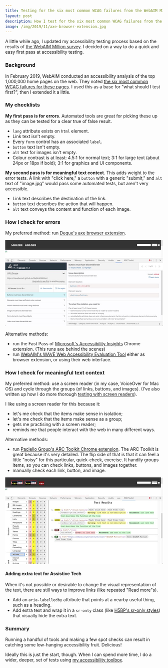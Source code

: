 ```yaml
---
title: Testing for the six most common WCAG failures from the WebAIM Million
layout: post
description: How I test for the six most common WCAG failures from the WebAIM Million
image: /img/2019/11/axe-browser-extension.jpg
---
```


A little while ago, I updated my accessibility testing process based on the results of [the WebAIM Million survey](https://webaim.org/projects/million/). I decided on a way to do a quick and easy first pass at accessibility testing.

### Background

In February 2019, WebAIM conducted an accessibility analysis of the top 1,000,000 home pages on the web. They noted [the six most common WCAG failures for these pages](https://webaim.org/projects/million/#wcag). I used this as a base for "what should I test first?", then I extended it a little.

### My checklists

**My first pass is for errors**. Automated tools are great for picking these up as they can be tested for a clear true of false result.

- `lang` attribute exists on `html` element.
- Link text isn't empty.
- Every `form` control has an associated `label`.
- `button` text isn't empty.
- `alt` text for images isn't empty.
- Colour contrast is at least: 4.5:1 for normal text; 3:1 for large text (about 24px or 18px if bold); 3:1 for graphics and UI components.

**My second pass is for meaningful text context**. This adds weight to the error tests. A link with "click here," a `button` with a generic "submit," and `alt` text of "image.jpg" would pass some automated tests, but aren't very accessible.

- Link text describes the destination of the link.
- `button` text describes the action that will happen.
- `alt` text conveys the content and function of each image.

### How I check for errors

My preferred method: run [Deque's axe browser extension](https://www.deque.com/axe/).

![Deque's axe browser extension in action, showing a number of failures](/img/2019/11/thumbs/axe-browser-extension.jpg)

Alternative methods:

- run the Fast Pass of [Microsoft's Accessibility Insights](https://accessibilityinsights.io/) Chrome extension. (This runs axe behind the scenes)
- run [WebAIM's WAVE Web Accessibility Evaluation Tool](https://wave.webaim.org/) either as browser extension, or using their web interface.

### How I check for meaningful text context

My preferred method: use a screen reader (in my case, VoiceOver for Mac OS) and cycle through the groups (of links, buttons, and images). (I've also written up how I do more thorough [testing with screen readers](https://naga.co.za/2019/11/13/how-i-test-with-screen-readers/)).

I like using a screen reader for this because it:

- let's me check that the items make sense in isolation;
- let's me check that the items make sense as a group;
- gets me practising with a screen reader;
- reminds me that people interact with the web in many different ways.

Alternative methods:

- run [Paciello Group's ARC Toolkit Chrome extension](https://www.paciellogroup.com/toolkit/). The ARC Toolkit is great because it's very detailed. The flip side of that is that it can feel a little "noisy" for this particular, quick-check, exercise. It handily groups items, so you can check links, buttons, and images together.
- manually check each link, button, and image.

![The Paciello Group's ARC Toolkit Chrome extension in action, showing detailed accessiblity testing results.](/img/2019/11/thumbs/arc-toolkit-browser-extension.jpg)

#### Adding extra text for Assistive Tech

When it's not possible or desirable to change the visual representation of the text, there are still ways to improve links (like repeated "Read more"s).

- Add an `aria-labelledby` attribute that points at a nearby useful thing, such as a heading.
- Add extra text and wrap it in a `sr-only` class (like [H5BP's sr-only styles](https://github.com/h5bp/html5-boilerplate/blob/master/dist/css/main.css#L113:L150)) that visually hide the extra text.

### Summary

Running a handful of tools and making a few spot checks can result in catching some low-hanging accessibility fruit. Delicious!

Ideally this is just the start, though. When I can spend more time, I do a wider, deeper, set of tests using [my accessibility toolbox](/2019/11/11/my-accessibility-toolbox/).
